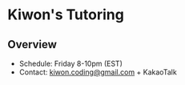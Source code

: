 # Kiwon's Tutoring
## Overview
* Schedule: Friday 8-10pm (EST)
* Contact: kiwon.coding@gmail.com + KakaoTalk
